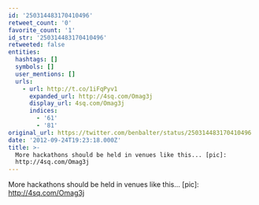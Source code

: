 ```yaml
---
id: '250314483170410496'
retweet_count: '0'
favorite_count: '1'
id_str: '250314483170410496'
retweeted: false
entities:
  hashtags: []
  symbols: []
  user_mentions: []
  urls:
    - url: http://t.co/1iFqPyv1
      expanded_url: http://4sq.com/Omag3j
      display_url: 4sq.com/Omag3j
      indices:
        - '61'
        - '81'
original_url: https://twitter.com/benbalter/status/250314483170410496
date: '2012-09-24T19:23:18.000Z'
title: >-
  More hackathons should be held in venues like this... [pic]:
  http://4sq.com/Omag3j
---
```


More hackathons should be held in venues like this... [pic]: http://4sq.com/Omag3j